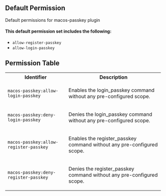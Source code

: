 ## Default Permission

Default permissions for macos-passkey plugin

#### This default permission set includes the following:

- `allow-register-passkey`
- `allow-login-passkey`

## Permission Table

<table>
<tr>
<th>Identifier</th>
<th>Description</th>
</tr>


<tr>
<td>

`macos-passkey:allow-login-passkey`

</td>
<td>

Enables the login_passkey command without any pre-configured scope.

</td>
</tr>

<tr>
<td>

`macos-passkey:deny-login-passkey`

</td>
<td>

Denies the login_passkey command without any pre-configured scope.

</td>
</tr>

<tr>
<td>

`macos-passkey:allow-register-passkey`

</td>
<td>

Enables the register_passkey command without any pre-configured scope.

</td>
</tr>

<tr>
<td>

`macos-passkey:deny-register-passkey`

</td>
<td>

Denies the register_passkey command without any pre-configured scope.

</td>
</tr>
</table>
